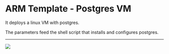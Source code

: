 # ARM Template - Postgres VM

It deploys a linux VM with postgres.

The parameters feed the shell script that installs and configures postgres.

---

<a href="https://portal.azure.com/#create/Microsoft.Template/uri/https%3A%2F%2Fbitbucket.netmail.com%2Fprojects%2FPUB%2Frepos%2Fdeployments%2Fraw%2Fazure%2Fnetgovern-pod%2Fnetgovern-postgres-vm%2Fazuredeploy.json" target="_blank">
    <img src="https://azuredeploy.net/deploybutton.png"/>
</a>
